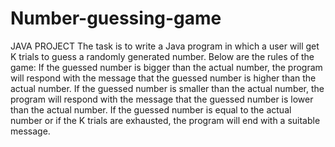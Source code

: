 # Number-guessing-game
JAVA PROJECT
The task is to write a Java program in which a user will get K trials to guess a randomly generated number. Below are the rules of the game:
If the guessed number is bigger than the actual number, the program will respond with the message that the guessed number is higher than the actual number.
If the guessed number is smaller than the actual number, the program will respond with the message that the guessed number is lower than the actual number.
If the guessed number is equal to the actual number or if the K trials are exhausted, the program will end with a suitable message.
